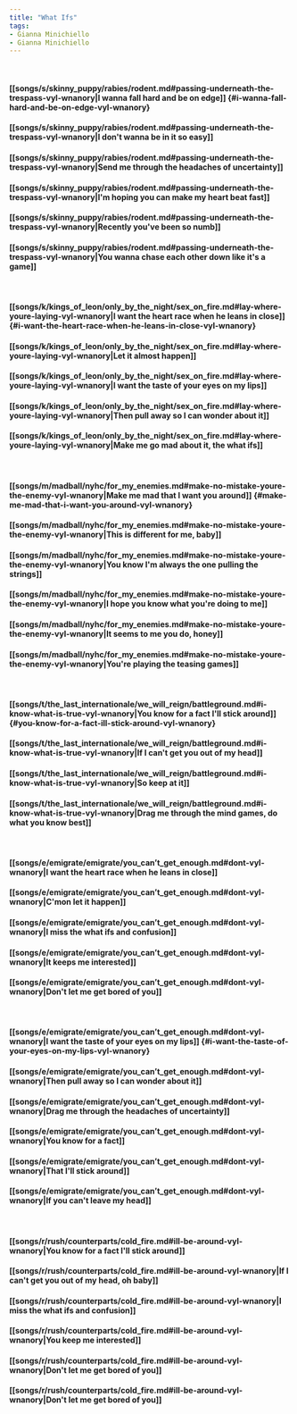 ```yaml
---
title: "What Ifs"
tags:
- Gianna Minichiello
- Gianna Minichiello
---
```

&nbsp;
#### [[songs/s/skinny_puppy/rabies/rodent.md#passing-underneath-the-trespass-vyl-wnanory|I wanna fall hard and be on edge]] {#i-wanna-fall-hard-and-be-on-edge-vyl-wnanory}
#### [[songs/s/skinny_puppy/rabies/rodent.md#passing-underneath-the-trespass-vyl-wnanory|I don't wanna be in it so easy]]
#### [[songs/s/skinny_puppy/rabies/rodent.md#passing-underneath-the-trespass-vyl-wnanory|Send me through the headaches of uncertainty]]
#### [[songs/s/skinny_puppy/rabies/rodent.md#passing-underneath-the-trespass-vyl-wnanory|I'm hoping you can make my heart beat fast]]
#### [[songs/s/skinny_puppy/rabies/rodent.md#passing-underneath-the-trespass-vyl-wnanory|Recently you've been so numb]]
#### [[songs/s/skinny_puppy/rabies/rodent.md#passing-underneath-the-trespass-vyl-wnanory|You wanna chase each other down like it's a game]]
&nbsp;
#### [[songs/k/kings_of_leon/only_by_the_night/sex_on_fire.md#lay-where-youre-laying-vyl-wnanory|I want the heart race when he leans in close]] {#i-want-the-heart-race-when-he-leans-in-close-vyl-wnanory}
#### [[songs/k/kings_of_leon/only_by_the_night/sex_on_fire.md#lay-where-youre-laying-vyl-wnanory|Let it almost happen]]
#### [[songs/k/kings_of_leon/only_by_the_night/sex_on_fire.md#lay-where-youre-laying-vyl-wnanory|I want the taste of your eyes on my lips]]
#### [[songs/k/kings_of_leon/only_by_the_night/sex_on_fire.md#lay-where-youre-laying-vyl-wnanory|Then pull away so I can wonder about it]]
#### [[songs/k/kings_of_leon/only_by_the_night/sex_on_fire.md#lay-where-youre-laying-vyl-wnanory|Make me go mad about it, the what ifs]]
&nbsp;
#### [[songs/m/madball/nyhc/for_my_enemies.md#make-no-mistake-youre-the-enemy-vyl-wnanory|Make me mad that I want you around]] {#make-me-mad-that-i-want-you-around-vyl-wnanory}
#### [[songs/m/madball/nyhc/for_my_enemies.md#make-no-mistake-youre-the-enemy-vyl-wnanory|This is different for me, baby]]
#### [[songs/m/madball/nyhc/for_my_enemies.md#make-no-mistake-youre-the-enemy-vyl-wnanory|You know I'm always the one pulling the strings]]
#### [[songs/m/madball/nyhc/for_my_enemies.md#make-no-mistake-youre-the-enemy-vyl-wnanory|I hope you know what you're doing to me]]
#### [[songs/m/madball/nyhc/for_my_enemies.md#make-no-mistake-youre-the-enemy-vyl-wnanory|It seems to me you do, honey]]
#### [[songs/m/madball/nyhc/for_my_enemies.md#make-no-mistake-youre-the-enemy-vyl-wnanory|You're playing the teasing games]]
&nbsp;
#### [[songs/t/the_last_internationale/we_will_reign/battleground.md#i-know-what-is-true-vyl-wnanory|You know for a fact I'll stick around]] {#you-know-for-a-fact-ill-stick-around-vyl-wnanory}
#### [[songs/t/the_last_internationale/we_will_reign/battleground.md#i-know-what-is-true-vyl-wnanory|If I can't get you out of my head]]
#### [[songs/t/the_last_internationale/we_will_reign/battleground.md#i-know-what-is-true-vyl-wnanory|So keep at it]]
#### [[songs/t/the_last_internationale/we_will_reign/battleground.md#i-know-what-is-true-vyl-wnanory|Drag me through the mind games, do what you know best]]
&nbsp;
#### [[songs/e/emigrate/emigrate/you_can’t_get_enough.md#dont-vyl-wnanory|I want the heart race when he leans in close]]
#### [[songs/e/emigrate/emigrate/you_can’t_get_enough.md#dont-vyl-wnanory|C'mon let it happen]]
#### [[songs/e/emigrate/emigrate/you_can’t_get_enough.md#dont-vyl-wnanory|I miss the what ifs and confusion]]
#### [[songs/e/emigrate/emigrate/you_can’t_get_enough.md#dont-vyl-wnanory|It keeps me interested]]
#### [[songs/e/emigrate/emigrate/you_can’t_get_enough.md#dont-vyl-wnanory|Don't let me get bored of you]]
&nbsp;
#### [[songs/e/emigrate/emigrate/you_can’t_get_enough.md#dont-vyl-wnanory|I want the taste of your eyes on my lips]] {#i-want-the-taste-of-your-eyes-on-my-lips-vyl-wnanory}
#### [[songs/e/emigrate/emigrate/you_can’t_get_enough.md#dont-vyl-wnanory|Then pull away so I can wonder about it]]
#### [[songs/e/emigrate/emigrate/you_can’t_get_enough.md#dont-vyl-wnanory|Drag me through the headaches of uncertainty]]
#### [[songs/e/emigrate/emigrate/you_can’t_get_enough.md#dont-vyl-wnanory|You know for a fact]]
#### [[songs/e/emigrate/emigrate/you_can’t_get_enough.md#dont-vyl-wnanory|That I'll stick around]]
#### [[songs/e/emigrate/emigrate/you_can’t_get_enough.md#dont-vyl-wnanory|If you can't leave my head]]
&nbsp;
#### [[songs/r/rush/counterparts/cold_fire.md#ill-be-around-vyl-wnanory|You know for a fact I'll stick around]]
#### [[songs/r/rush/counterparts/cold_fire.md#ill-be-around-vyl-wnanory|If I can't get you out of my head, oh baby]]
#### [[songs/r/rush/counterparts/cold_fire.md#ill-be-around-vyl-wnanory|I miss the what ifs and confusion]]
#### [[songs/r/rush/counterparts/cold_fire.md#ill-be-around-vyl-wnanory|You keep me interested]]
#### [[songs/r/rush/counterparts/cold_fire.md#ill-be-around-vyl-wnanory|Don't let me get bored of you]]
#### [[songs/r/rush/counterparts/cold_fire.md#ill-be-around-vyl-wnanory|Don't let me get bored of you]]
